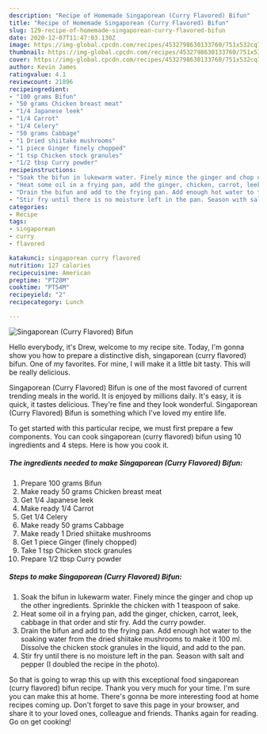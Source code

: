 ```yaml
---
description: "Recipe of Homemade Singaporean (Curry Flavored) Bifun"
title: "Recipe of Homemade Singaporean (Curry Flavored) Bifun"
slug: 129-recipe-of-homemade-singaporean-curry-flavored-bifun
date: 2020-12-07T11:47:03.130Z
image: https://img-global.cpcdn.com/recipes/4532798630133760/751x532cq70/singaporean-curry-flavored-bifun-recipe-main-photo.jpg
thumbnail: https://img-global.cpcdn.com/recipes/4532798630133760/751x532cq70/singaporean-curry-flavored-bifun-recipe-main-photo.jpg
cover: https://img-global.cpcdn.com/recipes/4532798630133760/751x532cq70/singaporean-curry-flavored-bifun-recipe-main-photo.jpg
author: Kevin James
ratingvalue: 4.1
reviewcount: 21896
recipeingredient:
- "100 grams Bifun"
- "50 grams Chicken breast meat"
- "1/4 Japanese leek"
- "1/4 Carrot"
- "1/4 Celery"
- "50 grams Cabbage"
- "1 Dried shiitake mushrooms"
- "1 piece Ginger finely chopped"
- "1 tsp Chicken stock granules"
- "1/2 tbsp Curry powder"
recipeinstructions:
- "Soak the bifun in lukewarm water. Finely mince the ginger and chop up the other ingredients.  Sprinkle the chicken with 1 teaspoon of sake."
- "Heat some oil in a frying pan, add the ginger, chicken, carrot, leek, cabbage in that order and stir fry. Add the curry powder."
- "Drain the bifun and add to the frying pan. Add enough hot water to the soaking water from the dried shiitake mushrooms to make it 100 ml. Dissolve the chicken stock granules in the liquid, and add to the pan."
- "Stir fry until there is no moisture left in the pan. Season with salt and pepper (I doubled the recipe in the photo)."
categories:
- Recipe
tags:
- singaporean
- curry
- flavored

katakunci: singaporean curry flavored 
nutrition: 127 calories
recipecuisine: American
preptime: "PT28M"
cooktime: "PT54M"
recipeyield: "2"
recipecategory: Lunch

---
```



![Singaporean (Curry Flavored) Bifun](https://img-global.cpcdn.com/recipes/4532798630133760/751x532cq70/singaporean-curry-flavored-bifun-recipe-main-photo.jpg)

Hello everybody, it's Drew, welcome to my recipe site. Today, I'm gonna show you how to prepare a distinctive dish, singaporean (curry flavored) bifun. One of my favorites. For mine, I will make it a little bit tasty. This will be really delicious.

Singaporean (Curry Flavored) Bifun is one of the most favored of current trending meals in the world. It is enjoyed by millions daily. It's easy, it is quick, it tastes delicious. They're fine and they look wonderful. Singaporean (Curry Flavored) Bifun is something which I've loved my entire life.




To get started with this particular recipe, we must first prepare a few components. You can cook singaporean (curry flavored) bifun using 10 ingredients and 4 steps. Here is how you cook it.

<!--inarticleads1-->

##### The ingredients needed to make Singaporean (Curry Flavored) Bifun:

1. Prepare 100 grams Bifun
1. Make ready 50 grams Chicken breast meat
1. Get 1/4 Japanese leek
1. Make ready 1/4 Carrot
1. Get 1/4 Celery
1. Make ready 50 grams Cabbage
1. Make ready 1 Dried shiitake mushrooms
1. Get 1 piece Ginger (finely chopped)
1. Take 1 tsp Chicken stock granules
1. Prepare 1/2 tbsp Curry powder




<!--inarticleads2-->

##### Steps to make Singaporean (Curry Flavored) Bifun:

1. Soak the bifun in lukewarm water. Finely mince the ginger and chop up the other ingredients.  Sprinkle the chicken with 1 teaspoon of sake.
1. Heat some oil in a frying pan, add the ginger, chicken, carrot, leek, cabbage in that order and stir fry. Add the curry powder.
1. Drain the bifun and add to the frying pan. Add enough hot water to the soaking water from the dried shiitake mushrooms to make it 100 ml. Dissolve the chicken stock granules in the liquid, and add to the pan.
1. Stir fry until there is no moisture left in the pan. Season with salt and pepper (I doubled the recipe in the photo).




So that is going to wrap this up with this exceptional food singaporean (curry flavored) bifun recipe. Thank you very much for your time. I'm sure you can make this at home. There's gonna be more interesting food at home recipes coming up. Don't forget to save this page in your browser, and share it to your loved ones, colleague and friends. Thanks again for reading. Go on get cooking!
